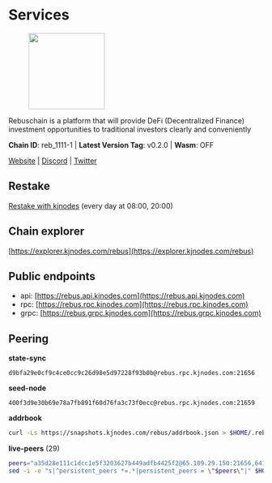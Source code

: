 # Services

<figure><img src="https://raw.githubusercontent.com/kj89/testnet_manuals/main/pingpub/logos/rebus.png" width="150" alt=""><figcaption></figcaption></figure>

Rebuschain is a platform that will provide DeFi (Decentralized Finance)  investment opportunities to traditional investors clearly and conveniently

**Chain ID**: reb_1111-1 | **Latest Version Tag**: v0.2.0 | **Wasm**: OFF

[Website](https://www.rebuschain.com) | [Discord](https://discord.gg/rebuschain) | [Twitter](https://twitter.com/RebusChain)

## Restake

[Restake with kjnodes](https://restake.app/rebus/rebusvaloper1vndzy8y55ylgpmmsc34uy8rm6kqlml6ffs9lrv) (every day at 08:00, 20:00)
## Chain explorer
[https://explorer.kjnodes.com/rebus](https://explorer.kjnodes.com/rebus)

## Public endpoints

* api: [https://rebus.api.kjnodes.com](https://rebus.api.kjnodes.com)
* rpc: [https://rebus.rpc.kjnodes.com](https://rebus.rpc.kjnodes.com)
* grpc: [https://rebus.grpc.kjnodes.com](https://rebus.grpc.kjnodes.com)

## Peering

**state-sync**

```text
d9bfa29e0cf9c4ce0cc9c26d98e5d97228f93b0b@rebus.rpc.kjnodes.com:21656
```

**seed-node**

```text
400f3d9e30b69e78a7fb891f60d76fa3c73f0ecc@rebus.rpc.kjnodes.com:21659
```

**addrbook**
```bash
curl -Ls https://snapshots.kjnodes.com/rebus/addrbook.json > $HOME/.rebusd/config/addrbook.json
```

**live-peers** (29)
```bash
peers="a35d28e111c1dcc1e5f3203627b449adfb4425f2@65.109.29.150:21656,641b33b0e909630868133820605edf2b4ba4969a@65.109.49.109:26656,d28516746773bfaeca4efa5537c0bf5990b8828e@65.21.229.33:27656,b5bf2242c981371224e5e9e89d6c265d554c8989@65.21.202.154:21656,1fcb45323f9045707c0c344a60d7cb906008cfaf@65.109.80.176:26656,89757803f40da51678451735445ad40d5b15e059@169.155.44.106:26656,b212d5740b2e11e54f56b072dc13b6134650cfb5@169.155.168.16:26656,c124ce0b508e8b9ed1c5b6957f362225659b5343@134.65.192.98:26656,3cc5fb5f6140ac4e57dfc80940c8a06daa299c89@51.77.195.46:26656,b570827e4397512e077028ea7121d3e19eb25bab@85.10.200.221:26656,e056318da91e77585f496333040e00e12f6941d1@51.83.97.166:26656,4e3e545e85000045ef44905ab683a5db6f87cdbe@88.198.32.17:37656,05483a7ec0160b17de1ad8e7793c7502e70e5525@146.59.85.223:17256,237bfc05da5f8cabee00f148995333f37186d232@164.68.121.101:26656,d3a8fdbe6776fc71998fa893abcd634461b52b19@65.109.92.241:40106,ae67d4c37632435e0d5f27041f50af20d227bdc2@93.170.72.118:21656,d9bfa29e0cf9c4ce0cc9c26d98e5d97228f93b0b@65.109.88.38:21656,17779ded6b3dc2f31d6c6f40cc6f07d802753ba7@78.47.153.128:26656,2f6b34ad97c4827dace87436f0299cf89fe0c056@136.243.95.80:46656,12703ce9efe6c1171c193dae2e2041a2be610852@65.108.44.149:29656,5fb9952f3eaeb5be3aab37425831c2a4830a019d@65.21.133.125:29656,f546370843f92e2415524a7b18f9cd528e2fd706@65.109.55.186:26656,a7d96dc929824613315dcc1c90fee119f28cc51f@164.152.160.207:26656,69e27ab9b46350654805df3ea8d9ac2f00af4e4c@38.242.244.85:26656,b8c42fcb311b47cdb8285b5697f661fbba5bf1a5@51.68.157.129:26656,a3d975c913570ad217d9a3de01a8616ad5ce20f8@142.132.128.137:26656,ce38728ac38ebbb4a72d496d42f8e9030af441d7@162.19.137.25:26656,10eb2d456219ea712c696251ddf231bbec6d987c@65.109.37.58:15656,92245ff5c7a4b293d2f0c7f9afca0ddad2e0fb52@65.108.244.178:26656"
sed -i -e "s|^persistent_peers *=.*|persistent_peers = \"$peers\"|" $HOME/.rebusd/config/config.toml
```
